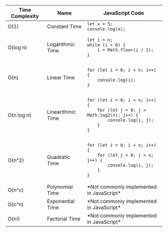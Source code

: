 <table>
  <thead>
    <tr>
      <th>Time Complexity</th>
      <th>Name</th>
      <th>JavaScript Code</th>
    </tr>
  </thead>
  <tbody>
    <tr>
      <td>O(1)</td>
      <td>Constant Time</td>
      <td><code>let x = 5;<br>console.log(x);</code></td>
    </tr>
    <tr>
      <td>O(log n)</td>
      <td>Logarithmic Time</td>
      <td><pre><code>let i = n;
while (i > 0) {
    i = Math.floor(i / 2);
}</code></pre></td>
    </tr>
    <tr>
      <td>O(n)</td>
      <td>Linear Time</td>
      <td><pre><code>for (let i = 0; i < n; i++) {
    console.log(i);
}</code></pre></td>
    </tr>
    <tr>
      <td>O(n log n)</td>
      <td>Linearithmic Time</td>
      <td><pre><code>for (let i = 0; i < n; i++) {
    for (let j = 0; j < Math.log2(n); j++) {
        console.log(i, j);
    }
}</code></pre></td>
    </tr>
    <tr>
      <td>O(n^2)</td>
      <td>Quadratic Time</td>
      <td><pre><code>for (let i = 0; i < n; i++) {
    for (let j = 0; j < n; j++) {
        console.log(i, j);
    }
}</code></pre></td>
    </tr>
    <tr>
      <td>O(n^c)</td>
      <td>Polynomial Time</td>
      <td>*Not commonly implemented in JavaScript*</td>
    </tr>
    <tr>
      <td>O(c^n)</td>
      <td>Exponential Time</td>
      <td>*Not commonly implemented in JavaScript*</td>
    </tr>
    <tr>
      <td>O(n!)</td>
      <td>Factorial Time</td>
      <td>*Not commonly implemented in JavaScript*</td>
    </tr>
  </tbody>
</table>
